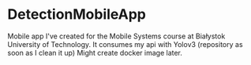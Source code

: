# DetectionMobileApp

Mobile app I've created for the Mobile Systems course at Białystok University of Technology. It consumes my api with Yolov3 (repository as soon as I clean it up)
Might create docker image later.
